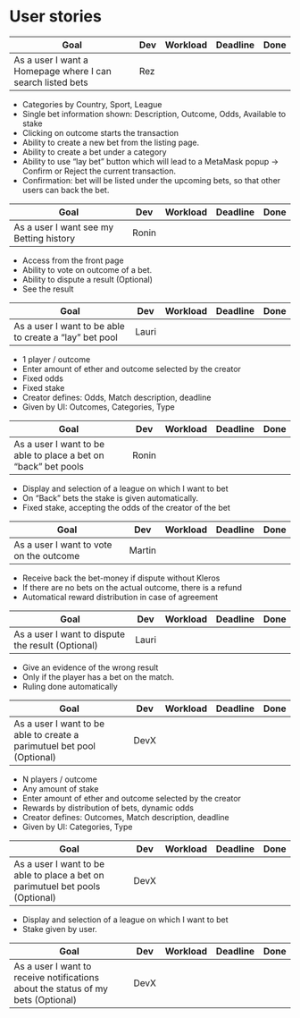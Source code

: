 # User stories

|Goal|Dev|Workload|Deadline|Done|
|----|---|--------|--------|----|
|As a user I want a Homepage where I can search listed bets|Rez||||
- Categories by Country, Sport, League
- Single bet information shown: Description, Outcome, Odds, Available to stake
- Clicking on outcome starts the transaction
- Ability to create a new bet from the listing page.
- Ability to create a bet under a category 
- Ability to use “lay bet” button which will lead to a MetaMask popup → Confirm or Reject the current transaction. 
- Confirmation: bet will be listed under the upcoming bets, so that other users can back the bet.

|Goal|Dev|Workload|Deadline|Done|
|----|---|--------|--------|----|
|As a user I want see my Betting history|Ronin||||
- Access from the front page
- Ability to vote on outcome of a bet.
- Ability to dispute a result (Optional)
- See the result

|Goal|Dev|Workload|Deadline|Done|
|----|---|--------|--------|----|
|As a user I want to be able to create a “lay” bet pool|Lauri||||
- 1 player / outcome
- Enter amount of ether and outcome selected by the creator
- Fixed odds
- Fixed stake
- Creator defines: Odds, Match description, deadline
- Given by UI: Outcomes, Categories, Type

|Goal|Dev|Workload|Deadline|Done|
|----|---|--------|--------|----|
|As a user I want to be able to place a bet on “back” bet pools|Ronin||||
- Display and selection of  a league on which I want to bet
- On “Back” bets the stake is given automatically.
- Fixed stake, accepting the odds of the creator of the bet

|Goal|Dev|Workload|Deadline|Done|
|----|---|--------|--------|----|
|As a user I want to vote on the outcome|Martin||||
- Receive back the bet-money if dispute without Kleros
- If there are no bets on the actual outcome, there is a refund
- Automatical reward distribution in case of agreement


|Goal|Dev|Workload|Deadline|Done|
|----|---|--------|--------|----|
|As a user I want to dispute the result (Optional)|Lauri||||
- Give an evidence of the wrong result
- Only if the player has a bet on the match.
- Ruling done automatically

|Goal|Dev|Workload|Deadline|Done|
|----|---|--------|--------|----|
|As a user I want to be able to create a parimutuel bet pool (Optional)|DevX||||
- N players / outcome
- Any amount of stake
- Enter amount of ether and outcome selected by the creator
- Rewards by distribution of bets, dynamic odds
- Creator defines: Outcomes, Match description, deadline
- Given by UI: Categories, Type

|Goal|Dev|Workload|Deadline|Done|
|----|---|--------|--------|----|
|As a user I want to be able to place a bet on parimutuel bet pools (Optional)|DevX||||
- Display and selection of  a league on which I want to bet
- Stake given by user.

|Goal|Dev|Workload|Deadline|Done|
|----|---|--------|--------|----|
|As a user I want to receive notifications about the status of my bets (Optional)|DevX||||
